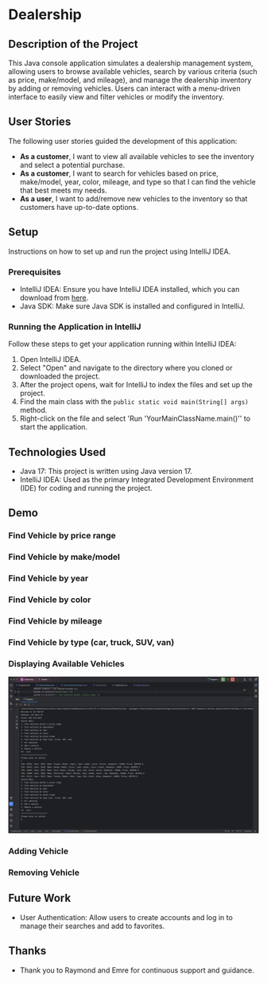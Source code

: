 # Dealership

## Description of the Project

This Java console application simulates a dealership management system, allowing users to browse available vehicles, search by various criteria (such as price, make/model, and mileage), and manage the dealership inventory by adding or removing vehicles. Users can interact with a menu-driven interface to easily view and filter vehicles or modify the inventory.

## User Stories

The following user stories guided the development of this application:

- **As a customer**, I want to view all available vehicles to see the inventory and select a potential purchase.
- **As a customer**, I want to search for vehicles based on price, make/model, year, color, mileage, and type so that I can find the vehicle that best meets my needs.
- **As a user**, I want to add/remove new vehicles to the inventory so that customers have up-to-date options.
## Setup

Instructions on how to set up and run the project using IntelliJ IDEA.

### Prerequisites

- IntelliJ IDEA: Ensure you have IntelliJ IDEA installed, which you can download from [here](https://www.jetbrains.com/idea/download/).
- Java SDK: Make sure Java SDK is installed and configured in IntelliJ.

### Running the Application in IntelliJ

Follow these steps to get your application running within IntelliJ IDEA:

1. Open IntelliJ IDEA.
2. Select "Open" and navigate to the directory where you cloned or downloaded the project.
3. After the project opens, wait for IntelliJ to index the files and set up the project.
4. Find the main class with the `public static void main(String[] args)` method.
5. Right-click on the file and select 'Run 'YourMainClassName.main()'' to start the application.

## Technologies Used

- Java 17: This project is written using Java version 17.
- IntelliJ IDEA: Used as the primary Integrated Development Environment (IDE) for coding and running the project.

## Demo
### Find Vehicle by price range
### Find Vehicle by make/model
### Find Vehicle by year
### Find Vehicle by color
### Find Vehicle by mileage
### Find Vehicle by type (car, truck, SUV, van)
### Displaying Available Vehicles
![LoadingAllVehicles.png](imgs/LoadingAllVehicles.png)
### Adding Vehicle
### Removing Vehicle


## Future Work

- User Authentication: Allow users to create accounts and log in to manage their searches and add to favorites.


## Thanks

- Thank you to Raymond and Emre for continuous support and guidance.